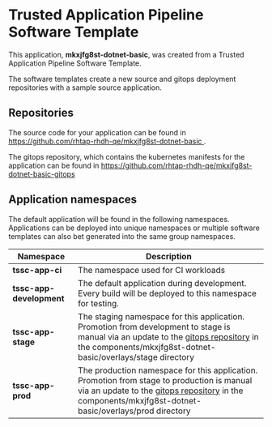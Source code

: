 # Trusted Application Pipeline Software Template

This application, **mkxjfg8st-dotnet-basic**, was created from a Trusted Application Pipeline Software Template.

The software templates create a new source and gitops deployment repositories with a sample source application. 

## Repositories

The source code for your application can be found in [https://github.com/rhtap-rhdh-qe/mkxjfg8st-dotnet-basic ](https://github.com/rhtap-rhdh-qe/mkxjfg8st-dotnet-basic ).
 
The gitops repository, which contains the kubernetes manifests for the application can be found in 
[https://github.com/rhtap-rhdh-qe/mkxjfg8st-dotnet-basic-gitops ](https://github.com/rhtap-rhdh-qe/mkxjfg8st-dotnet-basic-gitops ) 

## Application namespaces 

The default application will be found in the following namespaces. Applications can be deployed into unique namespaces or multiple software templates can also bet generated into the same group namespaces.  

|  Namespace   |  Description   |  
| -------- | -------- |
| **tssc-app-ci** | The namespace used for CI workloads |
| **tssc-app-development** | The default application during development. Every build will be deployed to this namespace for testing. |
| **tssc-app-stage** | The staging namespace for this application. Promotion from development to stage is manual via an update to the [gitops repository](https://github.com/rhtap-rhdh-qe/mkxjfg8st-dotnet-basic-gitops ) in the components/mkxjfg8st-dotnet-basic/overlays/stage directory |
| **tssc-app-prod** | The production namespace for this application. Promotion from stage to production is manual via an update to the [gitops repository](https://github.com/rhtap-rhdh-qe/mkxjfg8st-dotnet-basic-gitops ) in the components/mkxjfg8st-dotnet-basic/overlays/prod directory |